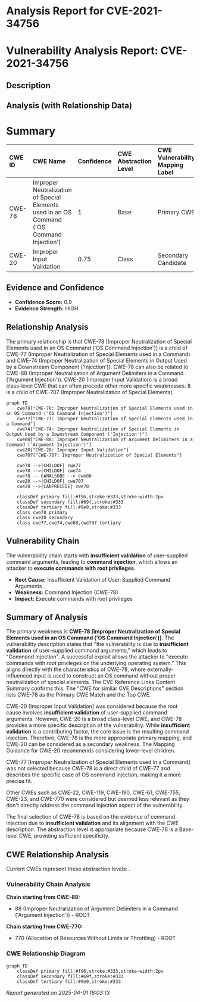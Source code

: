 # Analysis Report for CVE-2021-34756

# Vulnerability Analysis Report: CVE-2021-34756

## Description



## Analysis (with Relationship Data)

# Summary
| CWE ID  | CWE Name                                                                                  | Confidence | CWE Abstraction Level | CWE Vulnerability Mapping Label | CWE-Vulnerability Mapping Notes |
| :-------- | :------------------------------------------------------------------------------------------ | :--------- | :---------------------- | :------------------------------ | :------------------------------ |
| CWE-78  | Improper Neutralization of Special Elements used in an OS Command ('OS Command Injection') | 1          | Base                    | Primary CWE                     | Allowed                       |
| CWE-20  | Improper Input Validation                                                                 | 0.75       | Class                   | Secondary Candidate             | Discouraged                   |

## Evidence and Confidence

*   **Confidence Score:** 0.9
*   **Evidence Strength:** HIGH

## Relationship Analysis
The primary relationship is that CWE-78 [Improper Neutralization of Special Elements used in an OS Command ('OS Command Injection')] is a child of CWE-77 (Improper Neutralization of Special Elements used in a Command) and CWE-74 (Improper Neutralization of Special Elements in Output Used by a Downstream Component ('Injection')). CWE-78 can also be related to CWE-88 (Improper Neutralization of Argument Delimiters in a Command ('Argument Injection')). CWE-20 (Improper Input Validation) is a broad class-level CWE that can often precede other more specific weaknesses. It is a child of CWE-707 (Improper Neutralization of Special Elements).

```mermaid
graph TD
    cwe78["CWE-78: Improper Neutralization of Special Elements used in an OS Command ('OS Command Injection')"]
    cwe77["CWE-77: Improper Neutralization of Special Elements used in a Command"]
    cwe74["CWE-74: Improper Neutralization of Special Elements in Output Used by a Downstream Component ('Injection')"]
    cwe88["CWE-88: Improper Neutralization of Argument Delimiters in a Command ('Argument Injection')"]
    cwe20["CWE-20: Improper Input Validation"]
    cwe707["CWE-707: Improper Neutralization of Special Elements"]

    cwe78 -->|CHILDOF| cwe77
    cwe78 -->|CHILDOF| cwe74
    cwe78 -- CANALSOBE --> cwe88
    cwe20 -->|CHILDOF| cwe707
    cwe20 -->|CANPRECEDE| cwe78
    
    classDef primary fill:#f96,stroke:#333,stroke-width:2px
    classDef secondary fill:#69f,stroke:#333
    classDef tertiary fill:#9e9,stroke:#333
    class cwe78 primary
    class cwe20 secondary
    class cwe77,cwe74,cwe88,cwe707 tertiary
```

## Vulnerability Chain
The vulnerability chain starts with **insufficient validation** of user-supplied command arguments, leading to **command injection**, which allows an attacker to **execute commands with root privileges**.
- **Root Cause:** Insufficient Validation of User-Supplied Command Arguments
- **Weakness:** Command Injection (CWE-78)
- **Impact:** Execute commands with root privileges

## Summary of Analysis
The primary weakness is **CWE-78 [Improper Neutralization of Special Elements used in an OS Command ('OS Command Injection')]**. The vulnerability description states that "the vulnerability is due to **insufficient validation** of user-supplied command arguments," which leads to "Command Injection". A successful exploit allows the attacker to "execute commands with *root* privileges on the underlying operating system." This aligns directly with the characteristics of CWE-78, where externally-influenced input is used to construct an OS command without proper neutralization of special elements. The CVE Reference Links Content Summary confirms this. The "CWE for similar CVE Descriptions" section lists CWE-78 as the Primary CWE Match and the Top CWE.

CWE-20 [Improper Input Validation] was considered because the root cause involves **insufficient validation** of user-supplied command arguments. However, CWE-20 is a broad class-level CWE, and CWE-78 provides a more specific description of the vulnerability. While **insufficient validation** is a contributing factor, the core issue is the resulting command injection. Therefore, CWE-78 is the more appropriate primary mapping, and CWE-20 can be considered as a secondary weakness. The Mapping Guidance for CWE-20 recommends considering lower-level children.

CWE-77 [Improper Neutralization of Special Elements used in a Command] was not selected because CWE-78 is a direct child of CWE-77 and describes the specific case of OS command injection, making it a more precise fit.

Other CWEs such as CWE-22, CWE-119, CWE-190, CWE-61, CWE-755, CWE-23, and CWE-770 were considered but deemed less relevant as they don't directly address the command injection aspect of the vulnerability.

The final selection of CWE-78 is based on the evidence of command injection due to **insufficient validation** and its alignment with the CWE description. The abstraction level is appropriate because CWE-78 is a Base-level CWE, providing sufficient specificity.


## CWE Relationship Analysis

Current CWEs represent these abstraction levels: .


### Vulnerability Chain Analysis

**Chain starting from CWE-88:**
- 88 (Improper Neutralization of Argument Delimiters in a Command ('Argument Injection')) - ROOT


**Chain starting from CWE-770:**
- 770 (Allocation of Resources Without Limits or Throttling) - ROOT



### CWE Relationship Diagram

```mermaid
graph TD
    classDef primary fill:#f96,stroke:#333,stroke-width:2px
    classDef secondary fill:#69f,stroke:#333
    classDef tertiary fill:#9e9,stroke:#333
```



*Report generated on 2025-04-01 18:03:13*
